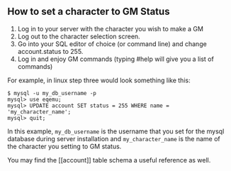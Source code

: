 ## How to set a character to GM Status

1. Log in to your server with the character you wish to make a GM
2. Log out to the character selection screen.
3. Go into your SQL editor of choice (or command line) and change account.status to 255.
4. Log in and enjoy GM commands (typing #help will give you a list of commands)

For example, in linux step three would look something like this:

    $ mysql -u my_db_username -p
    mysql> use eqemu;
    mysql> UPDATE account SET status = 255 WHERE name = 'my_character_name';
    mysql> quit;

In this example, `my_db_username` is the username that you set for the mysql database during server installation and `my_character_name` is the name of the character you setting to GM status.

You may find the [[account]] table schema a useful reference as well.


